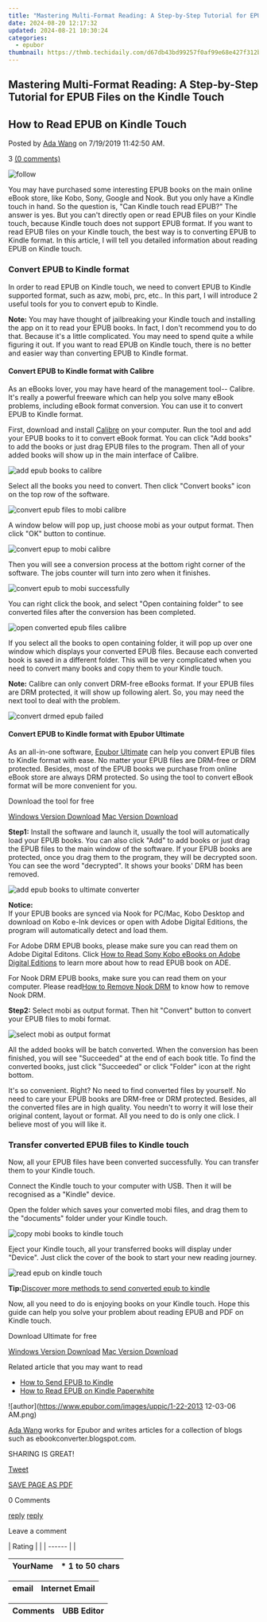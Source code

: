```yaml
---
title: "Mastering Multi-Format Reading: A Step-by-Step Tutorial for EPUB Files on the Kindle Touch"
date: 2024-08-20 12:17:32
updated: 2024-08-21 10:30:24
categories:
  - epubor
thumbnail: https://thmb.techidaily.com/d67db43bd99257f0af99e68e427f312b6fcddd2d0ff0d753e05a7e79c9663b0b.jpg
---
```


## Mastering Multi-Format Reading: A Step-by-Step Tutorial for EPUB Files on the Kindle Touch

## How to Read EPUB on Kindle Touch

Posted by [Ada Wang](https://plus.google.com/+AdaWang/posts) on 7/19/2019 11:42:50 AM.

3 [(0 comments)](http://www.epubor.com/#comment-area) 



![follow](http://www.epubor.com/images/follow.png)

You may have purchased some interesting EPUB books on the main online eBook store, like Kobo, Sony, Google and Nook. But you only have a Kindle touch in hand. So the question is, "Can Kindle touch read EPUB?" The answer is yes. But you can't directly open or read EPUB files on your Kindle touch, because Kindle touch does not support EPUB format. If you want to read EPUB files on your Kindle touch, the best way is to converting EPUB to Kindle format. In this article, I will tell you detailed information about reading EPUB on Kindle touch. 

### Convert EPUB to Kindle format

In order to read EPUB on Kindle touch, we need to convert EPUB to Kindle supported format, such as azw, mobi, prc, etc.. In this part, I will introduce 2 useful tools for you to convert epub to Kindle.

**Note:** You may have thought of jailbreaking your Kindle touch and installing the app on it to read your EPUB books. In fact, I don't recommend you to do that. Because it's a little complicated. You may need to spend quite a while figuring it out. If you want to read EPUB on Kindle touch, there is no better and easier way than converting EPUB to Kindle format.

#### **Convert EPUB to Kindle format with Calibre**

As an eBooks lover, you may have heard of the management tool-- Calibre. It's really a powerful freeware which can help you solve many eBook problems, including eBook format conversion. You can use it to convert EPUB to Kindle format.

First, download and install [Calibre](http://calibre-ebook.com/download) on your computer. Run the tool and add your EPUB books to it to convert eBook format. You can click "Add books" to add the books or just drag EPUB files to the program. Then all of your added books will show up in the main interface of Calibre.

![add epub books to calibre](http://www.epubor.com/images/uppic/added-epub-books-to-calibre.jpg)

Select all the books you need to convert. Then click "Convert books" icon on the top row of the software.

![convert epub files to mobi calibre](http://www.epubor.com/images/uppic/convert-epub-files-to-mobi-calibre.png)

A window below will pop up, just choose mobi as your output format. Then click "OK" button to continue.

![convert epup to mobi calibre](http://www.epubor.com/images/uppic/convert-epub-to-mobi-calibre.jpg)

Then you will see a conversion process at the bottom right corner of the software. The jobs counter will turn into zero when it finishes.

![convert epub to mobi successfully](http://www.epubor.com/images/uppic/convert-epub-to-mobi-successfully.png)

You can right click the book, and select "Open containing folder" to see converted files after the conversion has been completed.

![open converted epub files calibre](http://www.epubor.com/images/uppic/add-epub-books-to-ultimate-converter.jpg)

If you select all the books to open containing folder, it will pop up over one window which displays your converted EPUB files. Because each converted book is saved in a different folder. This will be very complicated when you need to convert many books and copy them to your Kindle touch.

**Note:** Calibre can only convert DRM-free eBooks format. If your EPUB files are DRM protected, it will show up following alert. So, you may need the next tool to deal with the problem.

![convert drmed epub failed](http://www.epubor.com/images/uppic/can-not-convert-drmed-epub-calibre.png)

#### Convert EPUB to Kindle format with Epubor Ultimate

As an all-in-one software, [Epubor Ultimate](https://tools.techidaily.com/epubor/ultimate/) can help you convert EPUB files to Kindle format with ease. No matter your EPUB files are DRM-free or DRM protected. Besides, most of the EPUB books we purchase from online eBook store are always DRM protected. So using the tool to convert eBook format will be more convenient for you. 

Download the tool for free

[Windows Version Download](https://tools.techidaily.com/epubor/ultimate/) [Mac Version Download](https://tools.techidaily.com/epubor/ultimate/) 

**Step1:** Install the software and launch it, usually the tool will automatically load your EPUB books. You can also click "Add" to add books or just drag the EPUB files to the main window of the software. If your EPUB books are protected, once you drag them to the program, they will be decrypted soon. You can see the word "decrypted". It shows your books' DRM has been removed.

![add epub books to ultimate converter](http://www.epubor.com/images/uppic/add-epub-books-to-ultimate-converter.jpg)

**Notice:**  
If your EPUB books are synced via Nook for PC/Mac, Kobo Desktop and download on Kobo e-Ink devices or open with Adobe Digital Editions, the program will automatically detect and load them.

For Adobe DRM EPUB books, please make sure you can read them on Adobe Digital Editons. Click [How to Read Sony Kobo eBooks on Adobe Digital Editions](https://tools.techidaily.com/epubor/products/) to learn more about how to read EPUB book on ADE.

For Nook DRM EPUB books, make sure you can read them on your computer. Please read[How to Remove Nook DRM](https://tools.techidaily.com/epubor/products/) to know how to remove Nook DRM.

**Step2:** Select mobi as output format. Then hit "Convert" button to convert your EPUB files to mobi format.

![select mobi as output format](http://www.epubor.com/images/uppic/convert-epub-to-kindle.jpg)

All the added books will be batch converted. When the conversion has been finished, you will see "Succeeded" at the end of each book title. To find the converted books, just click "Succeeded" or click "Folder" icon at the right bottom.

 It's so convenient. Right? No need to find converted files by yourself. No need to care your EPUB books are DRM-free or DRM protected. Besides, all the converted files are in high quality. You needn't to worry it will lose their original content, layout or format. All you need to do is only one click. I believe most of you will like it.

### Transfer converted EPUB files to Kindle touch

Now, all your EPUB files have been converted successfully. You can transfer them to your Kindle touch.

Connect the Kindle touch to your computer with USB. Then it will be recognised as a "Kindle" device.

 Open the folder which saves your converted mobi files, and drag them to the "documents" folder under your Kindle touch.

![copy mobi books to kindle touch](http://www.epubor.com/images/uppic/copy-mobi-books-to-kindle-touch.png)

Eject your Kindle touch, all your transferred books will display under "Device". Just click the cover of the book to start your new reading journey. 

![read epub on kindle touch](http://www.epubor.com/images/uppic/read-epub-on-kindle-touch.png)

**Tip:**[Discover more methods to send converted epub to kindle](https://tools.techidaily.com/epubor/products/)

Now, all you need to do is enjoying books on your Kindle touch. Hope this guide can help you solve your problem about reading EPUB and PDF on Kindle touch.

Download Ultimate for free

[Windows Version Download](https://tools.techidaily.com/epubor/ultimate/) [Mac Version Download](https://tools.techidaily.com/epubor/ultimate/) 

Related article that you may want to read

* [How to Send EPUB to Kindle](https://tools.techidaily.com/epubor/products/)
* [How to Read EPUB on Kindle Paperwhite](https://tools.techidaily.com/epubor/products/)

![author](https://www.epubor.com/images/uppic/1-22-2013 12-03-06 AM.png)

[Ada Wang](https://plus.google.com/+AdaWang/posts) works for Epubor and writes articles for a collection of blogs such as ebookconverter.blogspot.com.

SHARING IS GREAT!

[Tweet](https://twitter.com/share) 

[SAVE PAGE AS PDF](https://tools.techidaily.com/epubor/products/) 



0 Comments

[reply](https://tools.techidaily.com/epubor/products/) [reply](https://tools.techidaily.com/epubor/products/) 

Leave a comment

| Rating |  |
| ------ |  |

| YourName | \*  1 to 50 chars |
| -------- | ----------------- |

| email | Internet Email |
| ----- | -------------- |

| Comments | UBB Editor |
| -------- | ---------- |

<ins class="adsbygoogle"
     style="display:block"
     data-ad-format="autorelaxed"
     data-ad-client="ca-pub-7571918770474297"
     data-ad-slot="1223367746"></ins>



<ins class="adsbygoogle"
     style="display:block"
     data-ad-client="ca-pub-7571918770474297"
     data-ad-slot="8358498916"
     data-ad-format="auto"
     data-full-width-responsive="true"></ins>
